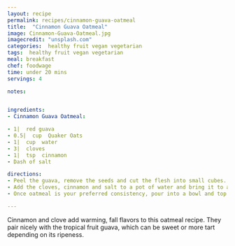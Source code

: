 ```yaml
---
layout: recipe
permalink: recipes/cinnamon-guava-oatmeal
title:  "Cinnamon Guava Oatmeal"
image: Cinnamon-Guava-Oatmeal.jpg
imagecredit: "unsplash.com"
categories:  healthy fruit vegan vegetarian
tags:  healthy fruit vegan vegetarian
meal: breakfast
chef: foodwage
time: under 20 mins
servings: 4

notes:


ingredients:
- Cinnamon Guava Oatmeal:

- 1|  red guava
- 0.5|  cup  Quaker Oats
- 1|  cup  water
- 3|  cloves
- 1|  tsp  cinnamon
- Dash of salt

directions:
- Peel the guava, remove the seeds and cut the flesh into small cubes.
- Add the cloves, cinnamon and salt to a pot of water and bring it to a boil, adding the guava cubes once the water is boiling. Boil until the guava is soft and then add the oats. Stir well and continue to cook for 2-5 minutes.
- Once oatmeal is your preferred consistency, pour into a bowl and top with a few more pieces of guava. Serve hot.

---
```


Cinnamon and clove add warming, fall flavors to this oatmeal recipe. They pair nicely with the tropical fruit guava, which can be sweet or more tart depending on its ripeness.